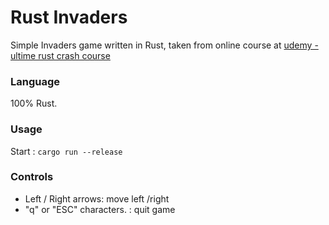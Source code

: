 # Rust Invaders
Simple Invaders game written in Rust, taken from online course at [udemy - ultime rust crash course](https://www.udemy.com/course/ultimate-rust-crash-course)

### Language
100% Rust.

### Usage
Start : `cargo run --release`

### Controls
- Left / Right arrows: move left /right
- "q" or "ESC" characters. : quit game
